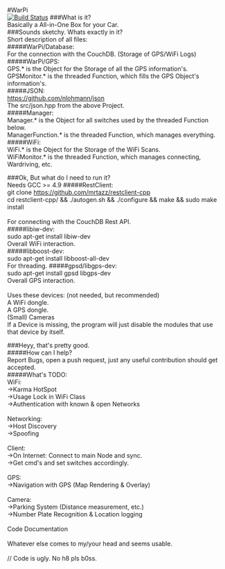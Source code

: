 #WarPi<br />
[![Build Status](http://eberlein.io:8080/buildStatus/icon?job=WarPi)](http://eberlein.io:8080/job/WarPi)
###What is it?<br />
Basically a All-in-One Box for your Car.<br />
###Sounds sketchy. Whats exactly in it?<br />
Short description of all files:<br />
#####WarPi/Database:<br />
For the connection with the CouchDB. (Storage of GPS/WiFi Logs)<br />
#####WarPi/GPS:<br />
GPS.* is the Object for the Storage of all the GPS information's.<br />
GPSMonitor.* is the threaded Function, which fills the GPS Object's information's.<br />
#####JSON:<br />
https://github.com/nlohmann/json<br />
The src/json.hpp from the above Project.<br />
#####Manager:<br />
Manager.* is the Object for all switches used by the threaded Function below.<br />
ManagerFunction.* is the threaded Function, which manages everything.<br />
#####WiFi:<br />
WiFi.* is the Object for the Storage of the WiFi Scans.<br />
WiFiMonitor.* is the threaded Function, which manages connecting, Wardriving, etc.<br />

###Ok, But what do I need to run it?<br />
Needs GCC >= 4.9
#####RestClient:<br />
git clone https://github.com/mrtazz/restclient-cpp<br />
cd restclient-cpp/ && ./autogen.sh && ./configure && make && sudo make install<br />
<br />
For connecting with the CouchDB Rest API.<br />
#####libiw-dev:<br />
sudo apt-get install libiw-dev<br />
Overall WiFi interaction.<br />
#####libboost-dev:<br />
sudo apt-get install libboost-all-dev<br />
For threading.
#####gpsd/libgps-dev:<br />
sudo apt-get install gpsd libgps-dev<br />
Overall GPS interaction.<br />
<br />
Uses these devices: (not needed, but recommended)<br />
A WiFi dongle.<br />
A GPS dongle.<br />
(Small) Cameras<br />
If a Device is missing, the program will just disable the modules that use that device by itself.<br />

###Heyy, that's pretty good.<br />
#####How can I help?<br />
Report Bugs, open a push request, just any useful contribution should get accepted.<br />
#####What's TODO:<br />
WiFi:<br />
->Karma HotSpot<br />
->Usage Lock in WiFi Class<br />
->Authentication with known & open Networks<br />
<br />
Networking:<br />
->Host Discovery<br />
->Spoofing<br />
<br />
Client:<br />
->On Internet: Connect to main Node and sync.<br />
->Get cmd's and set switches accordingly.<br />
<br />
GPS:<br />
->Navigation with GPS (Map Rendering & Overlay)<br />
<br />
Camera:<br />
->Parking System (Distance measurement, etc.)<br />
->Number Plate Recognition & Location logging<br />
<br />
Code Documentation<br />
<br />
Whatever else comes to my/your head and seems usable.<br />
<br />
// Code is ugly. No h8 pls b0ss.
